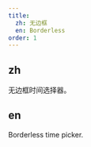 ```yaml
---
title:
  zh: 无边框
  en: Borderless
order: 1
---
```


## zh

无边框时间选择器。

## en

Borderless time picker.
